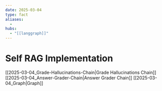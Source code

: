 ```yaml
---
date: 2025-03-04
type: fact
aliases:
  -
hubs:
  - "[[langgraph]]"
---
```


# Self RAG Implementation

[[2025-03-04_Grade-Hallucinations-Chain|Grade Hallucinations Chain]]
[[2025-03-04_Answer-Grader-Chain|Answer Grader Chain]]
[[2025-03-04_Graph|Graph]]
